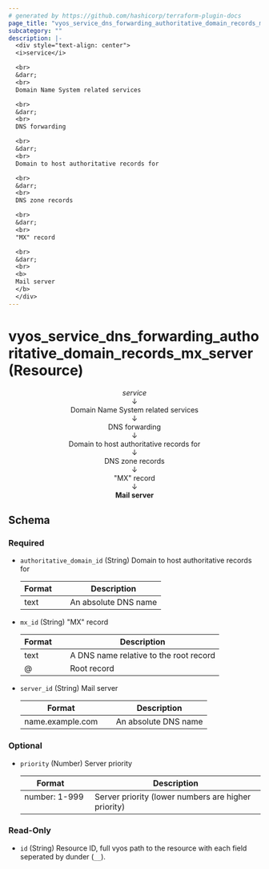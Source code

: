 ```yaml
---
# generated by https://github.com/hashicorp/terraform-plugin-docs
page_title: "vyos_service_dns_forwarding_authoritative_domain_records_mx_server Resource - vyos"
subcategory: ""
description: |-
  <div style="text-align: center">
  <i>service</i>

  <br>
  &darr;
  <br>
  Domain Name System related services

  <br>
  &darr;
  <br>
  DNS forwarding

  <br>
  &darr;
  <br>
  Domain to host authoritative records for

  <br>
  &darr;
  <br>
  DNS zone records

  <br>
  &darr;
  <br>
  "MX" record

  <br>
  &darr;
  <br>
  <b>
  Mail server
  </b>
  </div>
---
```


# vyos_service_dns_forwarding_authoritative_domain_records_mx_server (Resource)

<div style="text-align: center">
<i>service</i>

<br>
&darr;
<br>
Domain Name System related services

<br>
&darr;
<br>
DNS forwarding

<br>
&darr;
<br>
Domain to host authoritative records for

<br>
&darr;
<br>
DNS zone records

<br>
&darr;
<br>
"MX" record

<br>
&darr;
<br>
<b>
Mail server
</b>
</div>



<!-- schema generated by tfplugindocs -->
## Schema

### Required

- `authoritative_domain_id` (String) Domain to host authoritative records for

    |  Format &emsp; | Description  |
    |----------|---------------|
    |  text  &emsp; |  An absolute DNS name  |
- `mx_id` (String) "MX" record

    |  Format &emsp; | Description  |
    |----------|---------------|
    |  text  &emsp; |  A DNS name relative to the root record  |
    |  @  &emsp; |  Root record  |
- `server_id` (String) Mail server

    |  Format &emsp; | Description  |
    |----------|---------------|
    |  name.example.com  &emsp; |  An absolute DNS name  |

### Optional

- `priority` (Number) Server priority

    |  Format &emsp; | Description  |
    |----------|---------------|
    |  number: 1-999  &emsp; |  Server priority (lower numbers are higher priority)  |

### Read-Only

- `id` (String) Resource ID, full vyos path to the resource with each field seperated by dunder (`__`).
